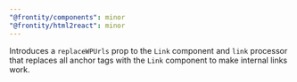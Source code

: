 ```yaml
---
"@frontity/components": minor
"@frontity/html2react": minor
---
```


Introduces a `replaceWPUrls` prop to the `Link` component and `link` processor that replaces all anchor tags with the `Link` component to make internal links work.

